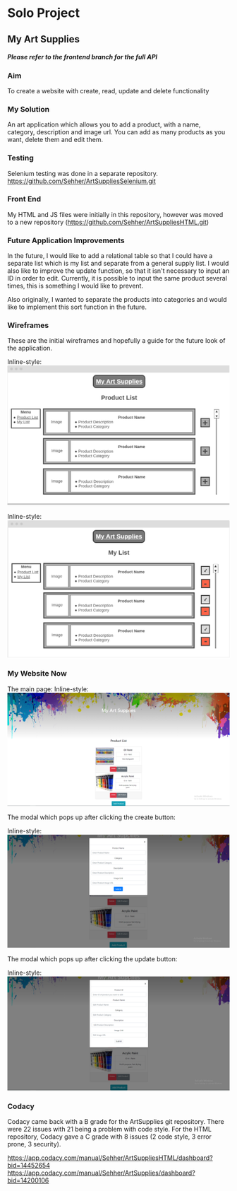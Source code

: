 # Solo Project
## My Art Supplies

##### Please refer to the frontend branch for the full API

### Aim
To create a website with create, read, update and delete functionality 

### My Solution
An art application which allows you to add a product, with a name, category, description and image url. You can add as many products as you want, delete them and edit them.

### Testing
Selenium testing was done in a separate repository.
<https://github.com/Sehher/ArtSuppliesSelenium.git>

### Front End 
My HTML and JS files were initially in this repository, however was moved to a new repository (<https://github.com/Sehher/ArtSuppliesHTML.git>)

### Future Application Improvements
In the future, I would like to add a relational table so that I could have a separate list which is my list and separate from a general supply list. I would also like to improve the update function, so that it isn't necessary to input an ID in order to edit. Currently, it is possible to input the same product several times, this is something I would like to prevent.

Also originally, I wanted to separate the products into categories and would like to implement this sort function in the future.

### Wireframes
These are the initial wireframes and hopefully a guide for the future look of the application.

Inline-style: 
![alt text](https://github.com/Sehher/ArtSupplies/blob/master/Images/wireframe1.png)

Inline-style: 
![alt text](https://github.com/Sehher/ArtSupplies/blob/master/Images/wireframe2.png)

### My Website Now

The main page:
Inline-style: 
![alt text](https://github.com/Sehher/ArtSupplies/blob/master/Images/frontpage.png)

The modal which pops up after clicking the create button:

Inline-style: 
![alt text](https://github.com/Sehher/ArtSupplies/blob/master/Images/create.png)

The modal which pops up after clicking the update button:

Inline-style: 
![alt text](https://github.com/Sehher/ArtSupplies/blob/master/Images/update.png)

### Codacy

Codacy came back with a B grade for the ArtSupplies git repository. There were 22 issues with 21 being a problem with code style.
For the HTML repository, Codacy gave a C grade with 8 issues (2 code style, 3 error prone, 3 security).

<https://app.codacy.com/manual/Sehher/ArtSuppliesHTML/dashboard?bid=14452654>
<https://app.codacy.com/manual/Sehher/ArtSupplies/dashboard?bid=14200106>
